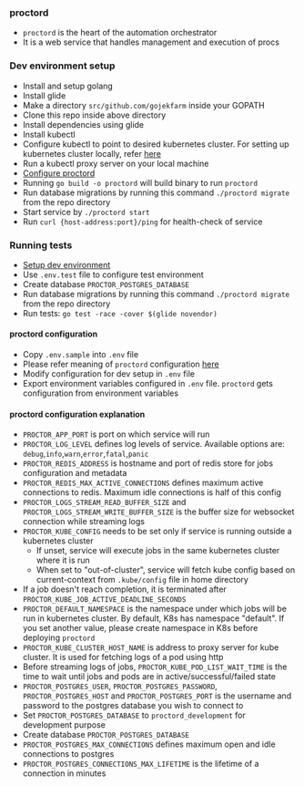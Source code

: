 ### proctord

* `proctord` is the heart of the automation orchestrator
* It is a web service that handles management and execution of procs

### Dev environment setup

* Install and setup golang
* Install glide
* Make a directory `src/github.com/gojekfarm` inside your GOPATH
* Clone this repo inside above directory
* Install dependencies using glide
* Install kubectl
* Configure kubectl to point to desired kubernetes cluster. For setting up kubernetes cluster locally, refer [here](https://kubernetes.io/docs/getting-started-guides/minikube/)
* Run a kubectl proxy server on your local machine
* [Configure proctord](#proctord-configuration)
* Running `go build -o proctord` will build binary to run `proctord`
* Run database migrations by running this command `./proctord migrate` from the repo directory
* Start service by `./proctord start`
* Run `curl {host-address:port}/ping` for health-check of service

### Running tests

* [Setup dev environment](#dev-environment-setup)
* Use `.env.test` file to configure test environment
* Create database `PROCTOR_POSTGRES_DATABASE`
* Run database migrations by running this command `./proctord migrate` from the repo directory
* Run tests: `go test -race -cover $(glide novendor)`

#### proctord configuration

* Copy `.env.sample` into `.env` file
* Please refer meaning of `proctord` configuration [here](#proctord-configuration-explanation)
* Modify configuration for dev setup in `.env` file
* Export environment variables configured in `.env` file. `proctord`  gets configuration from environment variables

#### proctord configuration explanation

* `PROCTOR_APP_PORT` is port on which service will run
* `PROCTOR_LOG_LEVEL` defines log levels of service. Available options are: `debug`,`info`,`warn`,`error`,`fatal`,`panic`
* `PROCTOR_REDIS_ADDRESS` is hostname and port of redis store for jobs configuration and metadata
* `PROCTOR_REDIS_MAX_ACTIVE_CONNECTIONS` defines maximum active connections to redis. Maximum idle connections is half of this config
* `PROCTOR_LOGS_STREAM_READ_BUFFER_SIZE` and `PROCTOR_LOGS_STREAM_WRITE_BUFFER_SIZE` is the buffer size for websocket connection while streaming logs
* `PROCTOR_KUBE_CONFIG` needs to be set only if service is running outside a kubernetes cluster
  * If unset, service will execute jobs in the same kubernetes cluster where it is run
  * When set to "out-of-cluster", service will fetch kube config based on current-context from `.kube/config` file in home directory
* If a job doesn't reach completion, it is terminated after `PROCTOR_KUBE_JOB_ACTIVE_DEADLINE_SECONDS`
* `PROCTOR_DEFAULT_NAMESPACE` is the namespace under which jobs will be run in kubernetes cluster. By default, K8s has namespace "default". If you set another value, please create namespace in K8s before deploying `proctord`
* `PROCTOR_KUBE_CLUSTER_HOST_NAME` is address to proxy server for kube cluster. It is used for fetching logs of a pod using http
* Before streaming logs of jobs, `PROCTOR_KUBE_POD_LIST_WAIT_TIME` is the time to wait until jobs and pods are in active/successful/failed state
* `PROCTOR_POSTGRES_USER`, `PROCTOR_POSTGRES_PASSWORD`, `PROCTOR_POSTGRES_HOST` and `PROCTOR_POSTGRES_PORT` is the username and password to the postgres database you wish to connect to
* Set `PROCTOR_POSTGRES_DATABASE` to `proctord_development` for development purpose
* Create database `PROCTOR_POSTGRES_DATABASE`
* `PROCTOR_POSTGRES_MAX_CONNECTIONS` defines maximum open and idle connections to postgres
* `PROCTOR_POSTGRES_CONNECTIONS_MAX_LIFETIME` is the lifetime of a connection in minutes
